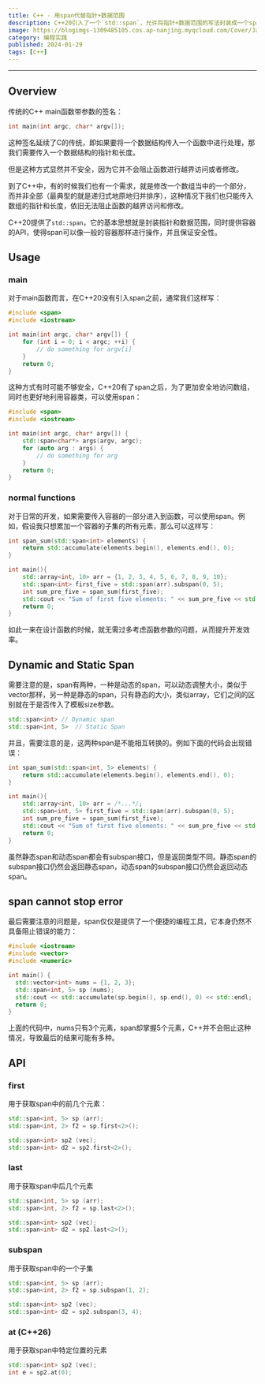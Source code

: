 ```yaml
---
title: C++ - 用span代替指针+数据范围
description: C++20引入了一个`std::span`，允许将指针+数据范围的写法封装成一个span，这种特性对C++编程提供了一定程度的便携性，但请注意它并没有完全解决安全性问题。
image: https://blogimgs-1309485105.cos.ap-nanjing.myqcloud.com/Cover/Javascript/5.jpg
category: 编程实践
published: 2024-01-29
tags: [C++]
---
```


-----------------

## Overview

传统的C++ main函数带参数的签名：

```cpp
int main(int argc, char* argv[]);
```

这种签名延续了C的传统，即如果要将一个数据结构传入一个函数中进行处理，那我们需要传入一个数据结构的指针和长度。

但是这种方式显然并不安全，因为它并不会阻止函数进行越界访问或者修改。

到了C++中，有的时候我们也有一个需求，就是修改一个数组当中的一个部分，而并非全部（最典型的就是递归式地原地归并排序），这种情况下我们也只能传入数组的指针和长度，依旧无法阻止函数的越界访问和修改。

C++20提供了`std::span`，它的基本思想就是封装指针和数据范围，同时提供容器的API，使得span可以像一般的容器那样进行操作，并且保证安全性。

## Usage

### main

对于main函数而言，在C++20没有引入span之前，通常我们这样写：

```cpp
#include <span>
#include <iostream>

int main(int argc, char* argv[]) {
	for (int i = 0; i < argc; ++i) {
		// do something for argv[i]
	}
    return 0;
}
```

这种方式有时可能不够安全，C++20有了span之后，为了更加安全地访问数组，同时也更好地利用容器类，可以使用span：

```cpp
#include <span>
#include <iostream>

int main(int argc, char* argv[]) {
    std::span<char*> args(argv, argc);
    for (auto arg : args) {
        // do something for arg
    }
    return 0;
}
```

### normal functions

对于日常的开发，如果需要传入容器的一部分进入到函数，可以使用span。例如，假设我只想累加一个容器的子集的所有元素，那么可以这样写：

```cpp
int span_sum(std::span<int> elements) {
    return std::accumulate(elements.begin(), elements.end(), 0);
}

int main(){
    std::array<int, 10> arr = {1, 2, 3, 4, 5, 6, 7, 8, 9, 10};
    std::span<int> first_five = std::span(arr).subspan(0, 5);
    int sum_pre_five = span_sum(first_five);
    std::cout << "Sum of first five elements: " << sum_pre_five << std::endl;
    return 0;
}
```

如此一来在设计函数的时候，就无需过多考虑函数参数的问题，从而提升开发效率。

## Dynamic and Static Span

需要注意的是，span有两种，一种是动态的span，可以动态调整大小，类似于vector那样，另一种是静态的span，只有静态的大小，类似array，它们之间的区别就在于是否传入了模板size参数。

```cpp
std::span<int> // Dynamic span
std::span<int, 5>  // Static Span
```

并且，需要注意的是，这两种span是不能相互转换的。例如下面的代码会出现错误：

```cpp
int span_sum(std::span<int, 5> elements) {
    return std::accumulate(elements.begin(), elements.end(), 0);
}

int main(){
    std::array<int, 10> arr = /*...*/;
    std::span<int, 5> first_five = std::span(arr).subspan(0, 5);
    int sum_pre_five = span_sum(first_five);  
    std::cout << "Sum of first five elements: " << sum_pre_five << std::endl;
    return 0;
}
```

虽然静态span和动态span都会有subspan接口，但是返回类型不同。静态span的subspan接口仍然会返回静态span，动态span的subspan接口仍然会返回动态span。

## span cannot stop error

最后需要注意的问题是，span仅仅是提供了一个便捷的编程工具，它本身仍然不具备阻止错误的能力：

```cpp
#include <iostream>
#include <vector>
#include <numeric>

int main() {
  std::vector<int> nums = {1, 2, 3};
  std::span<int, 5> sp (nums);
  std::cout << std::accumulate(sp.begin(), sp.end(), 0) << std::endl;
  return 0;
}
```

上面的代码中，nums只有3个元素，span却掌握5个元素，C++并不会阻止这种情况，导致最后的结果可能有多种。

## API

### first

用于获取span中的前几个元素：

```cpp
std::span<int, 5> sp (arr);
std::span<int, 2> f2 = sp.first<2>();

std::span<int> sp2 (vec);
std::span<int> d2 = sp2.first<2>();
```

### last

用于获取span中后几个元素

```cpp
std::span<int, 5> sp (arr);
std::span<int, 2> f2 = sp.last<2>();

std::span<int> sp2 (vec);
std::span<int> d2 = sp2.last<2>();
```

### subspan

用于获取span中的一个子集

```cpp
std::span<int, 5> sp (arr);
std::span<int, 2> f2 = sp.subspan(1, 2);

std::span<int> sp2 (vec);
std::span<int> d2 = sp2.subspan(3, 4);
```

### at (C++26)

用于获取span中特定位置的元素

```cpp
std::span<int> sp2 (vec);
int e = sp2.at(0);
```

